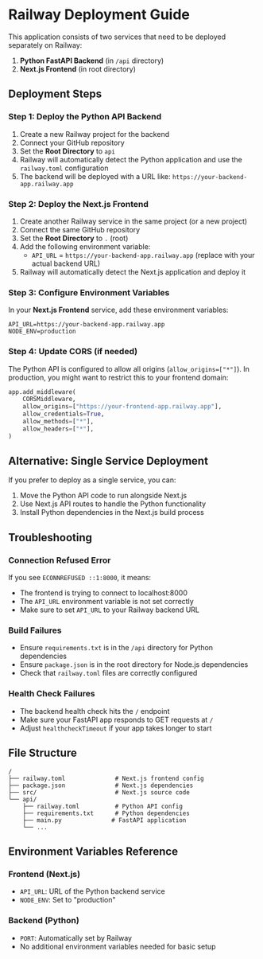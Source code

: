 # Railway Deployment Guide

This application consists of two services that need to be deployed separately on Railway:

1. **Python FastAPI Backend** (in `/api` directory)
2. **Next.js Frontend** (in root directory)

## Deployment Steps

### Step 1: Deploy the Python API Backend

1. Create a new Railway project for the backend
2. Connect your GitHub repository
3. Set the **Root Directory** to `api`
4. Railway will automatically detect the Python application and use the `railway.toml` configuration
5. The backend will be deployed with a URL like: `https://your-backend-app.railway.app`

### Step 2: Deploy the Next.js Frontend

1. Create another Railway service in the same project (or a new project)
2. Connect the same GitHub repository
3. Set the **Root Directory** to `.` (root)
4. Add the following environment variable:
   - `API_URL` = `https://your-backend-app.railway.app` (replace with your actual backend URL)
5. Railway will automatically detect the Next.js application and deploy it

### Step 3: Configure Environment Variables

In your **Next.js Frontend** service, add these environment variables:

```
API_URL=https://your-backend-app.railway.app
NODE_ENV=production
```

### Step 4: Update CORS (if needed)

The Python API is configured to allow all origins (`allow_origins=["*"]`). In production, you might want to restrict this to your frontend domain:

```python
app.add_middleware(
    CORSMiddleware,
    allow_origins=["https://your-frontend-app.railway.app"],
    allow_credentials=True,
    allow_methods=["*"],
    allow_headers=["*"],
)
```

## Alternative: Single Service Deployment

If you prefer to deploy as a single service, you can:

1. Move the Python API code to run alongside Next.js
2. Use Next.js API routes to handle the Python functionality
3. Install Python dependencies in the Next.js build process

## Troubleshooting

### Connection Refused Error

If you see `ECONNREFUSED ::1:8000`, it means:
- The frontend is trying to connect to localhost:8000
- The `API_URL` environment variable is not set correctly
- Make sure to set `API_URL` to your Railway backend URL

### Build Failures

- Ensure `requirements.txt` is in the `/api` directory for Python dependencies
- Ensure `package.json` is in the root directory for Node.js dependencies
- Check that `railway.toml` files are correctly configured

### Health Check Failures

- The backend health check hits the `/` endpoint
- Make sure your FastAPI app responds to GET requests at `/`
- Adjust `healthcheckTimeout` if your app takes longer to start

## File Structure

```
/
├── railway.toml              # Next.js frontend config
├── package.json              # Next.js dependencies
├── src/                      # Next.js source code
└── api/
    ├── railway.toml          # Python API config
    ├── requirements.txt      # Python dependencies
    ├── main.py              # FastAPI application
    └── ...
```

## Environment Variables Reference

### Frontend (Next.js)
- `API_URL`: URL of the Python backend service
- `NODE_ENV`: Set to "production"

### Backend (Python)
- `PORT`: Automatically set by Railway
- No additional environment variables needed for basic setup
